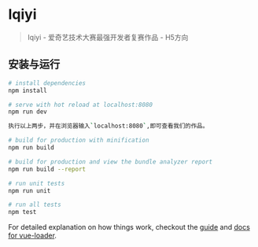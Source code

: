 # Iqiyi

> Iqiyi - 爱奇艺技术大赛最强开发者复赛作品 - H5方向

## 安装与运行

``` bash
# install dependencies
npm install

# serve with hot reload at localhost:8080
npm run dev

执行以上两步，并在浏览器输入`localhost:8080`,即可查看我们的作品。

# build for production with minification
npm run build

# build for production and view the bundle analyzer report
npm run build --report

# run unit tests
npm run unit

# run all tests
npm test
```

For detailed explanation on how things work, checkout the [guide](http://vuejs-templates.github.io/webpack/) and [docs for vue-loader](http://vuejs.github.io/vue-loader).

